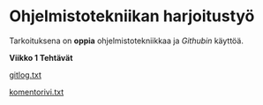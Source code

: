 # Ohjelmistotekniikan harjoitustyö

Tarkoituksena on __oppia__ ohjelmistotekniikkaa ja _Githubin_ käyttöä.

**Viikko 1 Tehtävät**

[gitlog.txt](https://github.com/JanneKarki/ot-harjoitustyo/blob/main/laskarit/viikko1/gitlock.txt)

[komentorivi.txt](https://github.com/JanneKarki/ot-harjoitustyo/blob/main/laskarit/viikko1/komentorivi.txt)
